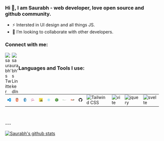### Hi 👋, I am Saurabh - web developer, love open source and github community.

- ⚡ Intersted in UI design and all things JS.
- 👯 I’m looking to collaborate with other developers.

### Connect with me:

[<img align="left" alt="saurabh's Twitter" width="22px" src="https://cdn.jsdelivr.net/npm/simple-icons@v3/icons/twitter.svg" />][twitter]
[<img align="left" alt="saurabh's LinkedIn" width="22px" src="https://cdn.jsdelivr.net/npm/simple-icons@v3/icons/linkedin.svg" />][linkedin]

<br />

### Languages and Tools I use:

<table>
    <tr>
        <td>
            <img title="Visual Studio code" alt="Visual Studio Code" width="40px" src="https://raw.githubusercontent.com/github/explore/80688e429a7d4ef2fca1e82350fe8e3517d3494d/topics/visual-studio-code/visual-studio-code.png" />
        </td>
        <td>
            <img title="HTML5" alt="HTML5" width="40px" src="https://raw.githubusercontent.com/github/explore/80688e429a7d4ef2fca1e82350fe8e3517d3494d/topics/html/html.png" />
        </td>
        <td>
            <img title="CSS3" alt="CSS3" width="40px" src="https://raw.githubusercontent.com/github/explore/80688e429a7d4ef2fca1e82350fe8e3517d3494d/topics/css/css.png" />
        </td>
        <td>
            <img title="Sass" alt="Sass" width="40px" src="https://raw.githubusercontent.com/github/explore/80688e429a7d4ef2fca1e82350fe8e3517d3494d/topics/sass/sass.png" />
        </td>
        <td>
            <img title="JavaScript" alt="JavaScript" width="40px" src="https://raw.githubusercontent.com/github/explore/80688e429a7d4ef2fca1e82350fe8e3517d3494d/topics/javascript/javascript.png" />
        </td>
        <td>
            <img title="React" alt="React" width="40px" src="https://raw.githubusercontent.com/github/explore/80688e429a7d4ef2fca1e82350fe8e3517d3494d/topics/react/react.png" />
        </td>
        <td>
            <img title="Nodejs" alt="Nodejs" width="40px" src="https://raw.githubusercontent.com/github/explore/80688e429a7d4ef2fca1e82350fe8e3517d3494d/topics/nodejs/nodejs.png" />
        </td>
        <td>
            <img title="MongoDB" alt="MongoDB" width="40px" src="https://raw.githubusercontent.com/github/explore/80688e429a7d4ef2fca1e82350fe8e3517d3494d/topics/mongodb/mongodb.png" />
        </td>
        <td>
            <img title="Git" alt="Git" width="40px" src="https://raw.githubusercontent.com/github/explore/80688e429a7d4ef2fca1e82350fe8e3517d3494d/topics/git/git.png" />
        </td>
        <td>
            <img title="Github" alt="GitHub" width="40px" src="https://raw.githubusercontent.com/github/explore/78df643247d429f6cc873026c0622819ad797942/topics/github/github.png" />
        </td>
        <td>
            <img title="Tailwind CSS" alt="Tailwind CSS" width="120px" src="https://camo.githubusercontent.com/53b9876cd8e38928387c6824043b0e2772b15b1bfdb7f42d0864216abbf3dfe8/68747470733a2f2f7265666163746f72696e6775692e6e7963332e63646e2e6469676974616c6f6365616e7370616365732e636f6d2f7461696c77696e642d6c6f676f2e737667" />
        </td>
        <td>
            <img title="Vite" alt="vite" width="40px" src="https://camo.githubusercontent.com/61e102d7c605ff91efedb9d7e47c1c4a07cef59d3e1da202fd74f4772122ca4e/68747470733a2f2f766974656a732e6465762f6c6f676f2e737667" />
        </td>
        <td>
            <img title="jQuery" alt="jquery" width="40px" src="https://avatars.githubusercontent.com/u/70142?s=40" />
        </td>
        <td>
            <img title="Svelte" alt="svelte" width="120px" src="https://svelte.dev/svelte-logo-horizontal.svg" />
        </td>
    </tr>
</table>
<br><br>
---

[![Saurabh's github stats](https://github-readme-stats.vercel.app/api?username=sorbx64)](https://github.com/anuraghazra/github-readme-stats)

[twitter]: https://twitter.com/sorbx64
[linkedin]: https://linkedin.com/in/sorbx64
